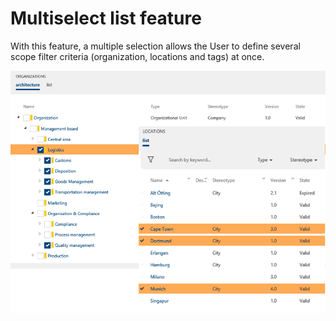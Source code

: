 # Multiselect list feature

With this feature, a multiple selection allows the User to define several scope filter criteria (organization, locations and tags) at once. 

![screen](../media/multiselect.png)